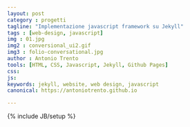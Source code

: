 ```yaml
---
layout: post
category : progetti
tagline: "Implementazione javascript framework su Jekyll"
tags : [web-design, javascript]
img : 01.jpg
img2 : conversional_ui2.gif
img3 : folio-conversational.jpg
author : Antonio Trento
tools: [HTML, CSS, Javascript, Jekyll, Github Pages]
css: 
js: 
keywords: jekyll, website, web design, javascript
canonical: https://antoniotrento.github.io

---
```

{% include JB/setup %}
<!--more-->
